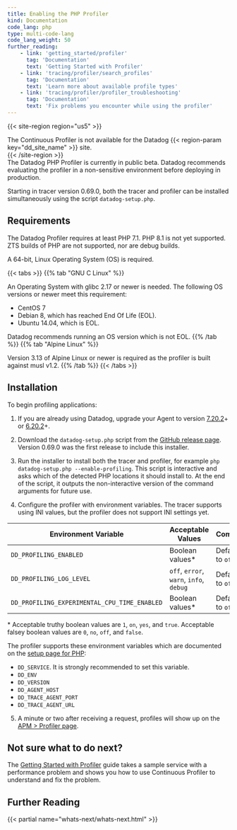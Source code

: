 ```yaml
---
title: Enabling the PHP Profiler
kind: Documentation
code_lang: php
type: multi-code-lang
code_lang_weight: 50
further_reading:
    - link: 'getting_started/profiler'
      tag: 'Documentation'
      text: 'Getting Started with Profiler'
    - link: 'tracing/profiler/search_profiles'
      tag: 'Documentation'
      text: 'Learn more about available profile types'
    - link: 'tracing/profiler/profiler_troubleshooting'
      tag: 'Documentation'
      text: 'Fix problems you encounter while using the profiler'
---
```


{{< site-region region="us5" >}}
<div class="alert alert-warning">
  The Continuous Profiler is not available for the Datadog {{< region-param key="dd_site_name" >}} site.
</div>
{{< /site-region >}}

<div class="alert alert-warning">
The Datadog PHP Profiler is currently in public beta. Datadog recommends evaluating the profiler in a non-sensitive environment before deploying in production.
</div>

Starting in tracer version 0.69.0, both the tracer and profiler can be installed simultaneously using the script `datadog-setup.php`.

## Requirements

The Datadog Profiler requires at least PHP 7.1. PHP 8.1 is not yet supported. ZTS builds of PHP are not supported, nor are debug builds.

A 64-bit, Linux Operating System (OS) is required.

{{< tabs >}}
{{% tab "GNU C Linux" %}}

An Operating System with glibc 2.17 or newer is needed. The following OS versions or newer meet this requirement:
  - CentOS 7
  - Debian 8, which has reached End Of Life (EOL).
  - Ubuntu 14.04, which is EOL.

Datadog recommends running an OS version which is not EOL.
{{% /tab %}}
{{% tab "Alpine Linux" %}}

Version 3.13 of Alpine Linux or newer is required as the profiler is built against musl v1.2.
{{% /tab %}}
{{< /tabs >}}

## Installation

To begin profiling applications:

 1. If you are already using Datadog, upgrade your Agent to version [7.20.2][2]+ or [6.20.2][3]+.

 2. Download the `datadog-setup.php` script from the [GitHub release page](https://github.com/DataDog/dd-trace-php/releases). Version 0.69.0 was the first release to include this installer.

 3. Run the installer to install both the tracer and profiler, for example `php datadog-setup.php --enable-profiling`. This script is interactive and asks which of the detected PHP locations it should install to. At the end of the script, it outputs the non-interactive version of the command arguments for future use.

 4. Configure the profiler with environment variables. The tracer supports using INI values, but the profiler does not support INI settings yet.

| Environment Variable | Acceptable Values       | Comment |
|----------------------|-------------------------|---------|
| `DD_PROFILING_ENABLED` | Boolean values\*          | Defaults to `off` |
| `DD_PROFILING_LOG_LEVEL` | `off`, `error`, `warn`, `info`, `debug` | Defaults to `off` |
| `DD_PROFILING_EXPERIMENTAL_CPU_TIME_ENABLED` | Boolean values\* | Defaults to `off` |

\* Acceptable truthy boolean values are `1`, `on`, `yes`, and `true`. Acceptable falsey boolean values are `0`, `no`, `off`, and `false`.

The profiler supports these environment variables which are documented on the [setup page for PHP][4]:
  - `DD_SERVICE`. It is strongly recommended to set this variable.
  - `DD_ENV`
  - `DD_VERSION`
  - `DD_AGENT_HOST`
  - `DD_TRACE_AGENT_PORT`
  - `DD_TRACE_AGENT_URL`

 5. A minute or two after receiving a request, profiles will show up on the [APM > Profiler page][5].

## Not sure what to do next?

The [Getting Started with Profiler][6] guide takes a sample service with a performance problem and shows you how to use Continuous Profiler to understand and fix the problem.

## Further Reading

{{< partial name="whats-next/whats-next.html" >}}

[1]: /tracing/setup_overview/
[2]: https://app.datadoghq.com/account/settings#agent/overview
[3]: https://app.datadoghq.com/account/settings?agent_version=6#agent
[4]: /tracing/setup_overview/setup/php/#environment-variable-configuration
[5]: https://app.datadoghq.com/profiling
[6]: /getting_started/profiler/
